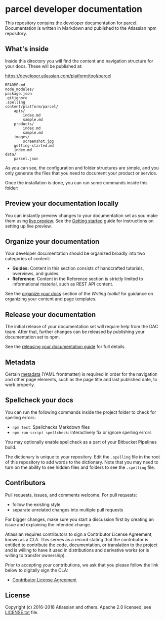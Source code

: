 # parcel developer documentation

This repository contains the developer documentation for parcel. Documentation is written
in Markdown and published to the Atlassian npm repository.

## What's inside

Inside this directory you will find the content and navigation structure for your docs. These will
be published at:

https://developer.atlassian.com/platform/tool/parcel

```
README.md
node_modules/
package.json
.gitignore
.spelling
content/platform/parcel/
    apis/
        index.md
        sample.md
    products/
        index.md
        sample.md
    images/
        screenshot.jpg
    getting-started.md
    index.md
data/
    parcel.json
```

As you can see, the configuration and folder structures are simple, and you only generate the files
that you need to document your product or service.

Once the installation is done, you can run some commands inside this folder:

## Preview your documentation locally

You can instantly preview changes to your documentation set as you make them using
[live preview](https://developer.atlassian.com/platform/writing-toolkit/viewing-your-docs-locally/).
See the [Getting started](https://developer.atlassian.com/platform/writing-toolkit/getting-started/) guide for
instructions on setting up live preview.

## Organize your documentation

Your developer documentation should be organized broadly into two categories of content:

- **Guides:** Content in this section consists of handcrafted tutorials, overviews, and guides.
- **Reference:** Content in the Reference section is strictly limited to informational material, such
  as REST API content.

See the [organize your docs](https://developer.atlassian.com/platform/writing-toolkit/organizing-your-docs/)
section of the _Writing toolkit_ for guidance on organizing your content and page templates.

## Release your documentation

The initial release of your documentation set will require help from the DAC team.
After that, further changes can be released by publishing your documentation set to npm.

See the [releasing your documentation guide](http://developer.atlassian.com/platform/writing-toolkit/publishing-process/)
for full details.

## Metadata

Certain [metadata](https://developer.atlassian.com/platform/writing-toolkit/metadata/) (YAML
frontmatter) is required in order for the navigation and other page elements, such as the
page title and last published date, to work properly.

## Spellcheck your docs

You can run the following commands inside the project folder to check for spelling errors:

- `npm test`: Spellchecks Markdown files
- `npm run-script spellcheck`: Interactively fix or ignore spelling errors

You may optionally enable spellcheck as a part of your Bitbucket Pipelines build.

The dictionary is unique to your repository. Edit the `.spelling` file in the root of this
repository to add words to the dictionary. Note that you may need to turn on the ability to see
hidden files and folders to see the `.spelling` file.

## Contributors

Pull requests, issues, and comments welcome. For pull requests:

- follow the existing style
- separate unrelated changes into multiple pull requests

For bigger changes, make sure you start a discussion first by creating
an issue and explaining the intended change.

Atlassian requires contributors to sign a Contributor License Agreement,
known as a CLA. This serves as a record stating that the contributor is
entitled to contribute the code, documentation, or translation to the project
and is willing to have it used in distributions and derivative works
(or is willing to transfer ownership).

Prior to accepting your contributions, we ask that you please follow the
link below to digitally sign the CLA:

- [Contributor License Agreement](https://atlassian.wufoo.com/forms/contributor-license-agreement/)

## License

Copyright (c) 2016-2018 Atlassian and others.
Apache 2.0 licensed, see [LICENSE.txt](LICENSE.txt) file.
